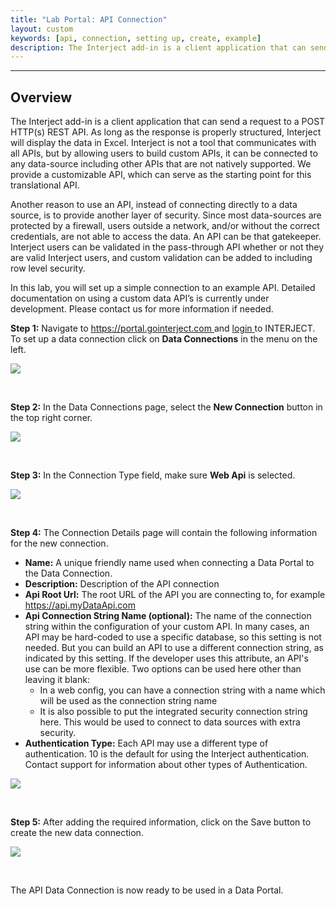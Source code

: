 ```yaml
---
title: "Lab Portal: API Connection"
layout: custom
keywords: [api, connection, setting up, create, example]
description: The Interject add-in is a client application that can send a request to a POST HTTP(s) REST API. As long as the response is properly structured, Interject will display the data in Excel. Interject is not a tool that communicates with all APIs, but by allowing users to build custom APIs, it can be connected to any data-source including other APIs that are not natively supported. We provide a customizable API, which can serve as the starting point for this translational API. 
---
```

* * *

##  **Overview**

The Interject add-in is a client application that can send a request to a POST HTTP(s) REST API. As long as the response is properly structured, Interject will display the data in Excel. Interject is not a tool that communicates with all APIs, but by allowing users to build custom APIs, it can be connected to any data-source including other APIs that are not natively supported. We provide a customizable API, which can serve as the starting point for this translational API. 

  


Another reason to use an API, instead of connecting directly to a data source, is to provide another layer of security. Since most data-sources are protected by a firewall, users outside a network, and/or without the correct credentials, are not able to access the data. An API can be that gatekeeper. Interject users can be validated in the pass-through API whether or not they are valid Interject users, and custom validation can be added to including row level security. 

In this lab, you will set up a simple connection to an example API. Detailed documentation on using a custom data API’s is currently under development. Please contact us for more information if needed. 

  
**Step 1:** Navigate to [ https://portal.gointerject.com ](https://portal.gointerject.com) and [ login ](/wPortal/Login.html) to INTERJECT.  To set up a data connection click on **Data Connections** in the menu on the left.

![](/images/ApiConnection/01.png)

<br> 


**Step 2:** In the Data Connections page, select the **New Connection** button in the top right corner. 

![](/images/ApiConnection/02.png)

<br> 


**Step 3:** In the Connection Type field, make sure **Web Api** is selected. 

![](/images/ApiConnection/03.png)

<br> 


**Step 4:** The Connection Details page will contain the following information for the new connection. 

  * **Name:** A unique friendly name used when connecting a Data Portal to the Data Connection. 
  * **Description:** Description of the API connection 
  * **Api Root Url:** The root URL of the API you are connecting to, for example [ https://api.myDataApi.com ](https://api.myDataApi.com)
  * **Api Connection String Name (optional):** The name of the connection string within the configuration of your custom API. In many cases, an API may be hard-coded to use a specific database, so this setting is not needed. But you can build an API to use a different connection string, as indicated by this setting. If the developer uses this attribute, an API's use can be more flexible. Two options can be used here other than leaving it blank: 
    * In a web config, you can have a connection string with a name which will be used as the connection string name 
    * It is also possible to put the integrated security connection string here. This would be used to connect to data sources with extra security. 
  * **Authentication Type:** Each API may use a different type of authentication. 10 is the default for using the Interject authentication. Contact support for information about other types of Authentication. 



![](/images/ApiConnections/05.png)

<br> 

**Step 5:** After adding the required information, click on the Save button to create the new data connection. 

![](/images/ApiConnections/06.png)

<br>

The API Data Connection is now ready to be used in a Data Portal. 

  


